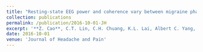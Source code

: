 ```yaml
---
title: "Resting-state EEG power and coherence vary between migraine phases"
collection: publications
permalink: /publication/2016-10-01-JH
excerpt: '**Z. Cao**, C.T. Lin, C.H. Chuang, K.L. Lai, Albert C. Yang, J.L. Fuh and S.J. Wang'
date: 2016-10-01
venue: 'Journal of Headache and Pain'
---
```

